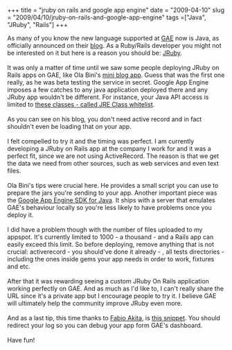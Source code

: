 +++ 
title = "jruby on rails and google app engine"
date = "2009-04-10"
slug = "2009/04/10/jruby-on-rails-and-google-app-engine"
tags =["Java", "JRuby", "Rails"]
+++

<p>
As many of you know the new language supported at <a href="http://code.google.com/appengine/" target="_blank">GAE</a> now is Java, as officially announced on their <a href="http://googleappengine.blogspot.com/2009/04/seriously-this-time-new-language-on-app.html" target="_blank">blog</a>. As a Ruby/Rails developer you might not be interested on it but here is a reason you should be: <a href="http://jruby.codehaus.org/" target="_blank">JRuby</a>.<br><br>It was only a matter of time until we saw some people deploying JRuby on Rails apps on GAE, like Ola Bini's <a href="http://olabini.com/blog/2009/04/jruby-on-rails-on-google-app-engine/" target="_blank">mini blog app</a>. Guess that was the first one really, as he was beta testing the service in secret. Google App Engine imposes a few catches to any java application deployed there and any JRuby app wouldn't be different. For instance, your Java API access is limited to <a href="http://code.google.com/appengine/docs/java/jrewhitelist.html" target="_blank">these classes - called JRE Class whitelist</a>.<br><br>As you can see on his blog, you don't need active record and in fact shouldn't even be loading that on your app.<br><br>I felt compelled to try it and the timing was perfect. I am currently developing a JRuby on Rails app at the company I work for and it was a perfect fit, since we are not using ActiveRecord. The reason is that we get the data we need from other sources, such as web services and even text files.<br><br>Ola Bini's tips were crucial here. He provides a small script you can use to prepare the jars you're sending to your app. Another important piece was the <a href="http://code.google.com/appengine/downloads.html#Google_App_Engine_SDK_for_Java" target="_blank">Google App Engine SDK for Java</a>. It ships with a server that emulates GAE's behaviour locally so you're less likely to have problems once you deploy it.<br><br>I did have a problem though with the number of files uploaded to my appspot. It's currently limited to 1000 - a thousand - and a Rails app can easily exceed this limit. So before deploying, remove anything that is not crucial: activerecord - you should've done it already - , all tests directories - including the ones inside gems your app needs in order to work, fixtures and etc.<br><br>After that it was rewarding seeing a custom JRuby On Rails application working perfectly on GAE. And as much as I'd like to, I can't really share the URL since it's a private app but I encourage people to try it. I believe GAE will ultimately help the community improve JRuby even more.<br><br>And as a last tip, this time thanks to <a href="http://akitaonrails.com/" target="_blank">Fabio Akita</a>, is <a href="http://gist.github.com/91684" target="_blank">this snippet</a>. You should redirect your log so you can debug your app form GAE's dashboard.<br><br>Have fun!
</p>

